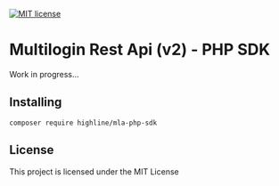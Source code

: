 [![MIT license](http://img.shields.io/badge/license-MIT-brightgreen.svg)](http://opensource.org/licenses/MIT)

# Multilogin Rest Api (v2) - PHP SDK
Work in progress...

## Installing
`composer require highline/mla-php-sdk`

## License
This project is licensed under the MIT License
